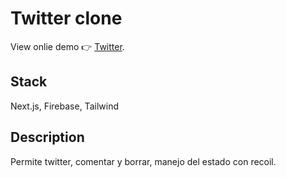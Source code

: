 # Twitter clone

View onlie demo 👉 [Twitter](https://pinea-rodrigo.netlify.app/).

## Stack 

Next.js, Firebase, Tailwind

## Description 

Permite twitter, comentar y borrar, manejo del estado con recoil.
